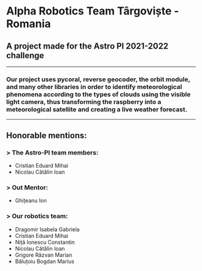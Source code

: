 # Alpha Robotics Team Târgoviște - Romania
## A project made for the Astro PI 2021-2022 challenge

---

### Our project uses pycoral, reverse geocoder, the orbit module, and many other libraries in order to identify meteorological phenomena according to the types of clouds using the visible light camera, thus transforming the raspberry into a meteorological satellite and creating a live weather forecast.

---

## Honorable mentions:

### > The Astro-PI team members:
- Cristian Eduard Mihai
- Nicolau Cătălin Ioan

### > Out Mentor:
- Ghițeanu Ion

### > Our robotics team:
- Dragomir Isabela Gabriela
- Cristian Eduard Mihai
- Niță Ionescu Constantin
- Nicolau Cătălin Ioan
- Grigore Răzvan Marian
- Băluțoiu Bogdan Marius